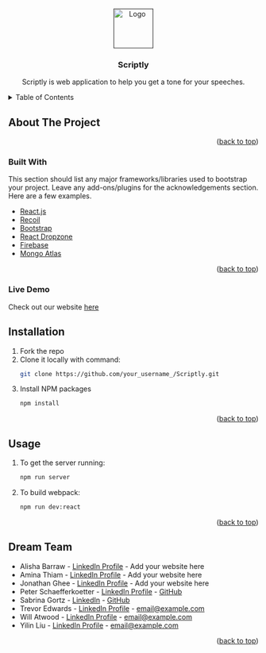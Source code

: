 <div id="top"></div>
<!-- PROJECT LOGO -->
<br />
<div align="center">
  <a href=''>
    <img src="images/logo.png" alt="Logo" width="80" height="80">
  </a>

  <h3 align="center">Scriptly</h3>

  <p align="center">
    Scriptly is web application to help you get a tone for your speeches.
    <br />
  </p>
</div>



<!-- TABLE OF CONTENTS -->
<details>
  <summary>Table of Contents</summary>
  <ol>
    <li>
      <a href="#about-the-project">About The Project</a>
      <ul>
        <li><a href="#built-with">Built With</a></li>
      </ul>
    </li>
        <li>
      <a href="#live-demo">Live Demo</a>
    </li>
    <li><a href="#installation">Installation</a></li>
    <li><a href="#usage">Usage</a></li>
    <li><a href="#dream-team">Dream Team</a></li>
  </ol>
</details>



<!-- ABOUT THE PROJECT -->
## About The Project


<p align="right">(<a href="#top">back to top</a>)</p>


### Built With

This section should list any major frameworks/libraries used to bootstrap your project. Leave any add-ons/plugins for the acknowledgements section. Here are a few examples.

* [React.js](https://reactjs.org/)
* [Recoil](https://recoiljs.org/)
* [Bootstrap](https://getbootstrap.com)
* [React Dropzone](https://react-dropzone.js.org/)
* [Firebase](https://firebase.google.com/)
* [Mongo Atlas](https://www.mongodb.com/)

<p align="right">(<a href="#top">back to top</a>)</p>

### Live Demo

Check out our website [here](http://scriptly.us)


<!-- GETTING STARTED -->
## Installation

1. Fork the repo
2. Clone it locally with command:
   ```sh
   git clone https://github.com/your_username_/Scriptly.git
   ```
3. Install NPM packages
   ```sh
   npm install
   ```

<p align="right">(<a href="#top">back to top</a>)</p>


<!-- USAGE EXAMPLES -->
## Usage
1. To get the server running:
   ```sh
   npm run server
   ```
2. To build webpack:
   ```sh
   npm run dev:react
   ```

<p align="right">(<a href="#top">back to top</a>)</p>


<!-- CONTACT -->
## Dream Team

* Alisha Barraw - [LinkedIn Profile](https://twitter.com/your_username) - Add your website here
* Amina Thiam - [LinkedIn Profile](https://twitter.com/your_username) - Add your website here
* Jonathan Ghee - [LinkedIn Profile](https://twitter.com/your_username) - Add your website here
* Peter Schaefferkoetter - [LinkedIn Profile](https://www.linkedin.com/in/pschaefferkoetter/) - [GitHub](https://github.com/pschaefferkoetter)
* Sabrina Gortz - [LinkedIn](https://www.linkedin.com/in/sabrinagortz/) - [GitHub](https://github.com/sgortz)
* Trevor Edwards - [LinkedIn Profile](https://twitter.com/your_username) - email@example.com
* Will Atwood - [LinkedIn Profile](https://twitter.com/your_username) - email@example.com
* Yilin Liu - [LinkedIn Profile](https://twitter.com/your_username) - email@example.com

<p align="right">(<a href="#top">back to top</a>)</p>
